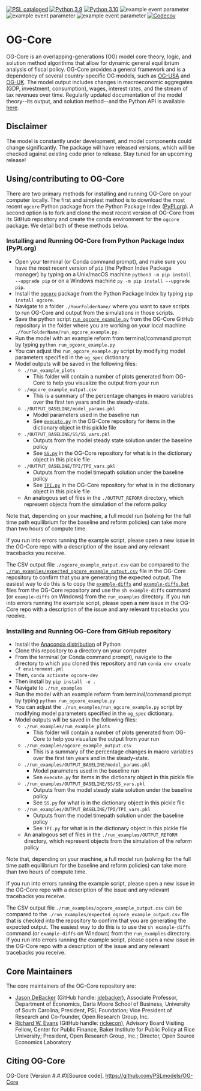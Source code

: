 [![PSL cataloged](https://img.shields.io/badge/PSL-cataloged-a0a0a0.svg)](https://www.PSLmodels.org)
[![Python 3.9](https://img.shields.io/badge/python-3.9-blue.svg)](https://www.python.org/downloads/release/python-3916/)
[![Python 3.10](https://img.shields.io/badge/python-3.10-blue.svg)](https://www.python.org/downloads/release/python-3108/)
![example event parameter](https://github.com/PSLmodels/OG-Core/actions/workflows/build_and_test.yml/badge.svg?branch=master?event=push)
![example event parameter](https://github.com/PSLmodels/OG-Core/actions/workflows/deploy_docs.yml/badge.svg?branch=master?event=push)
![example event parameter](https://github.com/PSLmodels/OG-Core/actions/workflows/check_black.yml/badge.svg?branch=master?event=push)
[![Codecov](https://codecov.io/gh/PSLmodels/OG-Core/branch/master/graph/badge.svg)](https://codecov.io/gh/PSLmodels/OG-Core)

# OG-Core

OG-Core is an overlapping-generations (OG) model core theory, logic, and solution method algorithms that allow for dynamic general equilibrium analysis of fiscal policy. OG-Core provides a general framework and is a dependency of several country-specific OG models, such as [OG-USA](https://github.com/PSLmodels/OG-USA) and [OG-UK](https://github.com/PSLmodels/OG-UK). The model output includes changes in macroeconomic aggregates (GDP, investment, consumption), wages, interest rates, and the stream of tax revenues over time. Regularly updated documentation of the model theory--its output, and solution method--and the Python API is available [here](https://pslmodels.github.io/OG-Core).


## Disclaimer

The model is constantly under development, and model components could change significantly. The package will have released versions, which will be checked against existing code prior to release. Stay tuned for an upcoming release!


## Using/contributing to OG-Core

There are two primary methods for installing and running OG-Core on your computer locally. The first and simplest method is to download the most recent `ogcore` Python package from the Python Package Index ([PyPI.org]()). A second option is to fork and clone the most recent version of OG-Core from its GitHub repository and create the conda environment for the `ogcore` package. We detail both of these methods below.


### Installing and Running OG-Core from Python Package Index (PyPI.org)

* Open your terminal (or Conda command prompt), and make sure you have the most recent version of `pip` (the Python Index Package manager) by typing on a Unix/macOS machine `python3 -m pip install --upgrade pip` or on a Windows machine `py -m pip install --upgrade pip`.
* Install the [`ogcore`](https://pypi.org/project/ogcore/) package from the Python Package Index by typing `pip install ogcore`.
* Navigate to a folder `./YourFolderName/` where you want to save scripts to run OG-Core and output from the simulations in those scripts.
* Save the python script [`run_ogcore_example.py`](https://github.com/PSLmodels/OG-Core/blob/master/run_examples/run_ogcore_example.py) from the OG-Core GitHub repository in the folder where you are working on your local machine `./YourFolderName/run_ogcore_example.py`.
* Run the model with an example reform from terminal/command prompt by typing `python run_ogcore_example.py`
* You can adjust the `run_ogcore_example.py` script by modifying model parameters specified in the `og_spec` dictionary.
* Model outputs will be saved in the following files:
  * `./run_example_plots`
    * This folder will contain a number of plots generated from OG-Core to help you visualize the output from your run
  * `./ogcore_example_output.csv`
    * This is a summary of the percentage changes in macro variables over the first ten years and in the steady-state.
  * `./OUTPUT_BASELINE/model_params.pkl`
    * Model parameters used in the baseline run
    * See [`execute.py`](https://github.com/PSLmodels/OG-Core/blob/master/ogcore/execute.py) in the OG-Core repository for items in the dictionary object in this pickle file
  * `./OUTPUT_BASELINE/SS/SS_vars.pkl`
    * Outputs from the model steady state solution under the baseline policy
    * See [`SS.py`](https://github.com/PSLmodels/OG-Core/blob/master/ogcore/SS.py) in the OG-Core repository for what is in the dictionary object in this pickle file
  * `./OUTPUT_BASELINE/TPI/TPI_vars.pkl`
    * Outputs from the model timepath solution under the baseline policy
    * See [`TPI.py`](https://github.com/PSLmodels/OG-Core/blob/master/ogcore/TPI.py) in the OG-Core repository for what is in the dictionary object in this pickle file
  * An analogous set of files in the `./OUTPUT_REFORM` directory, which represent objects from the simulation of the reform policy

Note that, depending on your machine, a full model run (solving for the full time path equilibrium for the baseline and reform policies) can take more than two hours of compute time.

If you run into errors running the example script, please open a new issue in the OG-Core repo with a description of the issue and any relevant tracebacks you receive.

The CSV output file `./ogcore_example_output.csv` can be compared to the [`./run_examples/expected_ogcore_example_output.csv`](https://github.com/PSLmodels/OG-Core/blob/master/run_examples/expected_ogcore_example_output.csv) file in the OG-Core repository to confirm that you are generating the expected output. The easiest way to do this is to copy the [`example-diffs`](https://github.com/PSLmodels/OG-Core/blob/master/run_examples/example-diffs) and [`example-diffs.bat`](https://github.com/PSLmodels/OG-Core/blob/master/run_examples/example-diffs.bat) files from the OG-Core repository and use the `sh example-diffs` command (or `example-diffs` on Windows) from the `run_examples` directory. If you run into errors running the example script, please open a new issue in the OG-Core repo with a description of the issue and any relevant tracebacks you receive.


### Installing and Running OG-Core from GitHub repository

* Install the [Anaconda distribution](https://www.anaconda.com/distribution/) of Python
* Clone this repository to a directory on your computer
* From the terminal (or Conda command prompt), navigate to the directory to which you cloned this repository and run `conda env create -f environment.yml`
* Then, `conda activate ogcore-dev`
* Then install by `pip install -e .`
* Navigate to `./run_examples`
* Run the model with an example reform from terminal/command prompt by typing `python run_ogcore_example.py`
* You can adjust the `./run_examples/run_ogcore_example.py` script by modifying model parameters specified in the `og_spec` dictionary.
* Model outputs will be saved in the following files:
  * `./run_examples/run_example_plots`
    * This folder will contain a number of plots generated from OG-Core to help you visualize the output from your run
  * `./run_examples/ogcore_example_output.csv`
    * This is a summary of the percentage changes in macro variables over the first ten years and in the steady-state.
  * `./run_examples/OUTPUT_BASELINE/model_params.pkl`
    * Model parameters used in the baseline run
    * See `execute.py` for items in the dictionary object in this pickle file
  * `./run_examples/OUTPUT_BASELINE/SS/SS_vars.pkl`
    * Outputs from the model steady state solution under the baseline policy
    * See `SS.py` for what is in the dictionary object in this pickle file
  * `./run_examples/OUTPUT_BASELINE/TPI/TPI_vars.pkl`
    * Outputs from the model timepath solution under the baseline policy
    * See `TPI.py` for what is in the dictionary object in this pickle file
  * An analogous set of files in the `./run_examples/OUTPUT_REFORM` directory, which represent objects from the simulation of the reform policy

Note that, depending on your machine, a full model run (solving for the full time path equilibrium for the baseline and reform policies) can take more than two hours of compute time.

If you run into errors running the example script, please open a new issue in the OG-Core repo with a description of the issue and any relevant tracebacks you receive.

The CSV output file `./run_examples/ogcore_example_output.csv` can be compared to the `./run_examples/expected_ogcore_example_output.csv` file that is checked into the repository to confirm that you are generating the expected output. The easiest way to do this is to use the `sh example-diffs` command (or `example-diffs` on Windows) from the `run_examples` directory. If you run into errors running the example script, please open a new issue in the OG-Core repo with a description of the issue and any relevant tracebacks you receive.


## Core Maintainers

The core maintainers of the OG-Core repository are:

* [Jason DeBacker](https://www.jasondebacker.com/) (GitHub handle: [jdebacker](https://github.com/jdebacker)), Associate Professor, Department of Economics, Darla Moore School of Business, University of South Carolina; President, PSL Foundation; Vice President of Research and Co-founder, Open Research Group, Inc.
* [Richard W. Evans](https://sites.google.com/site/rickecon/) (GitHub handle: [rickecon](https://github.com/rickecon)), Advisory Board Visiting Fellow, Center for Public Finance, Baker Institute for Public Policy at Rice University; President, Open Research Group, Inc.; Director, Open Source Economics Laboratory


## Citing OG-Core

OG-Core (Version #.#.#)[Source code], https://github.com/PSLmodels/OG-Core
